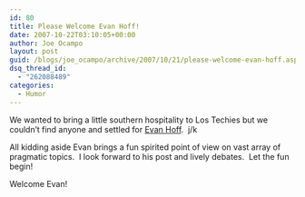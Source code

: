```yaml
---
id: 80
title: Please Welcome Evan Hoff!
date: 2007-10-22T03:10:05+00:00
author: Joe Ocampo
layout: post
guid: /blogs/joe_ocampo/archive/2007/10/21/please-welcome-evan-hoff.aspx
dsq_thread_id:
  - "262088489"
categories:
  - Humor
---
```

<humor>

We wanted to bring a little southern hospitality to Los Techies but we couldn&#8217;t find anyone and settled for <a href="http://www.lostechies.com/blogs/evan_hoff/default.aspx" target="_blank">Evan Hoff</a>.&nbsp; j/k

</humor>

All kidding aside Evan brings a fun spirited point of view on vast array of pragmatic topics.&nbsp; I look forward to his post and lively debates.&nbsp; Let the fun begin!

Welcome Evan!